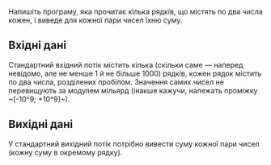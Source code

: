 ﻿Напишіть програму, яка прочитає кілька рядків, що містять по два числа кожен, і виведе для кожної пари чисел їхню суму.

## Вхідні дані

Стандартний вхідний потік містить кілька (скільки саме — наперед невідомо, але не менше 1 й не більше 1000) рядків, кожен рядок містить по два числа, розділених пробілом. Значення самих чисел не перевищують за модулем мільярд (інакше кажучи, належать проміжку ~[-10^9; +10^9]~).

## Вихідні дані

У стандартний вихідний потік потрібно вивести суму кожної пари чисел (кожну суму в окремому рядку).
